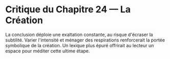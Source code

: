 # Critique du Chapitre 24 — La Création
La conclusion déploie une exaltation constante, au risque d'écraser la subtilité. Varier l'intensité et ménager des respirations renforcerait la portée symbolique de la création. Un lexique plus épuré offrirait au lecteur un espace pour méditer cette ultime étape.

